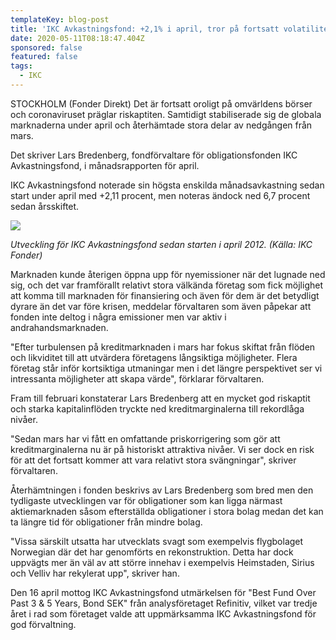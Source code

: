 ```yaml
---
templateKey: blog-post
title: 'IKC Avkastningsfond: +2,1% i april, tror på fortsatt volatilitet'
date: 2020-05-11T08:18:47.404Z
sponsored: false
featured: false
tags:
  - IKC
---
```

STOCKHOLM (Fonder Direkt) Det är fortsatt oroligt på omvärldens börser och coronaviruset präglar riskaptiten. Samtidigt stabiliserade sig de globala marknaderna under april och återhämtade stora delar av nedgången från mars.

Det skriver Lars Bredenberg, fondförvaltare för obligationsfonden IKC Avkastningsfond, i månadsrapporten för april.

IKC Avkastningsfond noterade sin högsta enskilda månadsavkastning sedan start under april med +2,11 procent, men noteras ändock ned 6,7 procent sedan årsskiftet.

![](/img/ikc.png)

*Utveckling för IKC Avkastningsfond sedan starten i april 2012. (Källa: IKC Fonder)*

Marknaden kunde återigen öppna upp för nyemissioner när det lugnade ned sig, och det var framförallt relativt stora välkända företag som fick möjlighet att komma till marknaden för finansiering och även för dem är det betydligt dyrare än det var före krisen, meddelar förvaltaren som även påpekar att fonden inte deltog i några emissioner men var aktiv i andrahandsmarknaden.

"Efter turbulensen på kreditmarknaden i mars har fokus skiftat från flöden och likviditet till att utvärdera företagens långsiktiga möjligheter. Flera företag står inför kortsiktiga utmaningar men i det längre perspektivet ser vi intressanta möjligheter att skapa värde", förklarar förvaltaren.

Fram till februari konstaterar Lars Bredenberg att en mycket god riskaptit och starka kapitalinflöden tryckte ned kreditmarginalerna till rekordlåga nivåer.

"Sedan mars har vi fått en omfattande priskorrigering som gör att kreditmarginalerna nu är på historiskt attraktiva nivåer. Vi ser dock en risk för att det fortsatt kommer att vara relativt stora svängningar", skriver förvaltaren.

Återhämtningen i fonden beskrivs av Lars Bredenberg som bred men den tydligaste utvecklingen var för obligationer som kan ligga närmast aktiemarknaden såsom efterställda obligationer i stora bolag medan det kan ta längre tid för obligationer från mindre bolag.

"Vissa särskilt utsatta har utvecklats svagt som exempelvis flygbolaget Norwegian där det har genomförts en rekonstruktion. Detta har dock uppvägts mer än väl av att större innehav i exempelvis Heimstaden, Sirius och Velliv har rekylerat upp", skriver han.

Den 16 april mottog IKC Avkastningsfond utmärkelsen för "Best Fund Over Past 3 & 5 Years, Bond SEK" från analysföretaget Refinitiv, vilket var tredje året i rad som företaget valde att uppmärksamma IKC Avkastningsfond för god förvaltning.